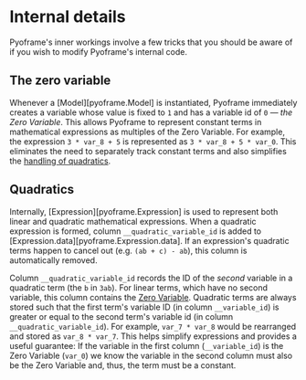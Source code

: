 # Internal details

Pyoframe's inner workings involve a few tricks that you should be aware of
if you wish to modify Pyoframe's internal code.

## The zero variable

Whenever a [Model][pyoframe.Model] is instantiated, Pyoframe immediately
creates a variable whose value is fixed to `1` and has a variable id of `0` — _the Zero Variable_.
This allows Pyoframe to represent constant terms in mathematical expressions as
 multiples of the Zero Variable. For example, the expression `3 * var_8 + 5` is represented as `3 * var_8 + 5 * var_0`.
This eliminates the need to separately track
constant terms and also simplifies the [handling of quadratics](#quadratics).

## Quadratics

Internally, [Expression][pyoframe.Expression] is used to represent both linear and quadratic mathematical expressions. When a quadratic expression is formed, column `__quadratic_variable_id` is added to [Expression.data][pyoframe.Expression.data]. If an expression's quadratic terms happen to cancel out (e.g. `(ab + c) - ab`), this column is automatically removed.

Column `__quadratic_variable_id` records the ID of the _second_ variable in a quadratic term (the `b` in `3ab`). For linear terms, which have no second variable, this column contains the [Zero Variable](#the-zero-variable). Quadratic terms are always stored such that the first term's variable ID (in column `__variable_id`) is greater or equal to the second term's variable id (in column `__quadratic_variable_id`). For example, `var_7 * var_8` would be rearranged and stored as `var_8 * var_7`. This helps simplify expressions and provides a useful guarantee: If the variable in the first column (`__variable_id`) is the Zero Variable (`var_0`) we know the variable in the second column must also be the Zero Variable and, thus, the term must be a constant.